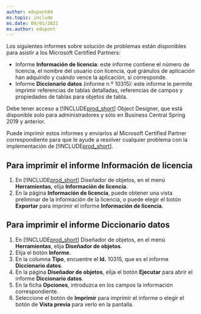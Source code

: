 ```yaml
---
author: edupont04
ms.topic: include
ms.date: 04/01/2021
ms.author: edupont
---
```


Los siguientes informes sobre solución de problemas están disponibles para asistir a los Microsoft Certified Partners:  

-   Informe **Información de licencia**: este informe contiene el número de licencia, el nombre del usuario con licencia, qué gránulos de aplicación han adquirido y cuándo vence la aplicación, si corresponde.  
-   Informe **Diccionario datos** (informe n.º 10315): este informe le permite imprimir referencias de tablas detalladas, referencias de campos y propiedades de tablas para objetos de tabla.  

Debe tener acceso a [!INCLUDE[prod_short](../../../includes/prod_short.md)] Object Designer, que está disponible solo para administradores y sólo en Business Central Spring 2019 y anterior.  

Puede imprimir estos informes y enviarlos al Microsoft Certified Partner correspondiente para que le ayude a resolver cualquier problema con la implementación de [!INCLUDE[prod_short](../../../includes/prod_short.md)].  

## Para imprimir el informe Información de licencia  
1.  En [!INCLUDE[prod_short](../../../includes/prod_short.md)] Diseñador de objetos, en el menú **Herramientas**, elija **Información de licencia**.  
2.  En la página **Información de licencia**, puede obtener una vista preliminar de la información de la licencia, o puede elegir el botón **Exportar** para imprimir el informe **Información de licencia**.  

## Para imprimir el informe Diccionario datos  
1.  En [!INCLUDE[prod_short](../../../includes/prod_short.md)] Diseñador de objetos, en el menú **Herramientas**, elija **Diseñador de objetos**.  
2.  Elija el botón **Informe**.  
3.  En la columna **Tipo**, encuentre el **Id.** 10315, que es el informe **Diccionario datos**.  
4.  En la página **Diseñador de objetos**, elija el botón **Ejecutar** para abrir el informe **Diccionario datos**.  
5.  En la ficha **Opciones**, introduzca en los campos la información correspondiente.  
6.  Seleccione el botón de **Imprimir** para imprimir el informe o elegir el botón de **Vista previa** para verlo en la pantalla.  
